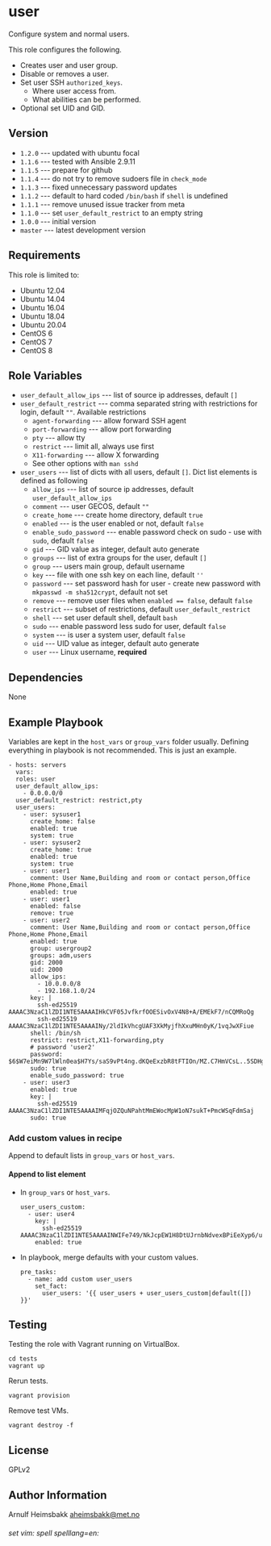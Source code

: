 user
====

Configure system and normal users.

This role configures the following.

* Creates user and user group.
* Disable or removes a user.
* Set user SSH `authorized_keys`.
  * Where user access from.
  * What abilities can be performed.
* Optional set UID and GID.

Version
-------

* `1.2.0` --- updated with ubuntu focal
* `1.1.6` --- tested with Ansible 2.9.11
* `1.1.5` --- prepare for github
* `1.1.4` --- do not try to remove sudoers file in `check_mode`
* `1.1.3` --- fixed unnecessary password updates
* `1.1.2` --- default to hard coded `/bin/bash` if `shell` is undefined
* `1.1.1` --- remove unused issue tracker from meta
* `1.1.0` --- set `user_default_restrict` to an empty string
* `1.0.0` --- initial version
* `master` --- latest development version

Requirements
------------

This role is limited to:

* Ubuntu 12.04
* Ubuntu 14.04
* Ubuntu 16.04
* Ubuntu 18.04
* Ubuntu 20.04
* CentOS 6
* CentOS 7
* CentOS 8

Role Variables
--------------

* `user_default_allow_ips` --- list of source ip addresses, default `[]`
* `user_default_restrict` --- comma separated string with restrictions for login, default `""`. Available restrictions
    * `agent-forwarding` --- allow forward SSH agent
    * `port-forwarding` --- allow port forwarding
    * `pty` --- allow tty
    * `restrict` --- limit all, always use first
    * `X11-forwarding` --- allow X forwarding
    * See other options with `man sshd`
* `user_users` --- list of dicts with all users, default `[]`. Dict list elements is defined as following
    * `allow_ips` --- list of source ip addresses, default `user_default_allow_ips`
    * `comment` --- user GECOS, default `""`
    * `create_home` --- create home directory, default `true`
    * `enabled` --- is the user enabled or not, default `false`
    * `enable_sudo_password` --- enable password check on sudo - use with `sudo`, default `false`
    * `gid` --- GID value as integer, default auto generate
    * `groups` --- list of extra groups for the user, default `[]`
    * `group` --- users main group, default username
    * `key` --- file with one ssh key on each line, default `''`
    * `password` --- set password hash for user - create new password with `mkpasswd -m sha512crypt`, default not set
    * `remove` --- remove user files when `enabled == false`, default `false`
    * `restrict` --- subset of restrictions, default `user_default_restrict`
    * `shell` --- set user default shell, default `bash`
    * `sudo` --- enable password less sudo for user, default `false`
    * `system` --- is user a system user, default `false`
    * `uid` --- UID value as integer, default auto generate
    * `user` --- Linux username, __required__

Dependencies
------------

None

Example Playbook
----------------

Variables are kept in the `host_vars` or `group_vars` folder usually. Defining everything in playbook is not recommended. This is just an example.

    - hosts: servers
      vars:
      roles: user
      user_default_allow_ips:
        - 0.0.0.0/0
      user_default_restrict: restrict,pty
      user_users:
        - user: sysuser1
          create_home: false
          enabled: true
          system: true
        - user: sysuser2
          create_home: true
          enabled: true
          system: true
        - user: user1
          comment: User Name,Building and room or contact person,Office Phone,Home Phone,Email
          enabled: true
        - user: user1
          enabled: false
          remove: true
        - user: user2
          comment: User Name,Building and room or contact person,Office Phone,Home Phone,Email
          enabled: true
          group: usergroup2
          groups: adm,users
          gid: 2000
          uid: 2000
          allow_ips:
            - 10.0.0.0/8
            - 192.168.1.0/24
          key: |
            ssh-ed25519 AAAAC3NzaC1lZDI1NTE5AAAAIHkCVF05JvfkrfOOESivOxV4N8+A/EMEkF7/nCQMRoQg
            ssh-ed25519 AAAAC3NzaC1lZDI1NTE5AAAAINy/2ldIkVhcgUAF3XkMyjfhXxuMHn0yK/1vqJwXFiue
          shell: /bin/sh
          restrict: restrict,X11-forwarding,pty
          # password 'user2'
          password: $6$W7eiMn9W7lWln0ea$H7Ys/saS9vPt4ng.dKQeExzbR8tFTIOn/MZ.C7HmVCsL..5SDHgnX4lvAE6JjQjCou2fcUPgkwQ1qInySeoMp.
          sudo: true
          enable_sudo_password: true
        - user: user3
          enabled: true
          key: |
            ssh-ed25519 AAAAC3NzaC1lZDI1NTE5AAAAIMFqjOZQuNPahtMmEWocMpW1oN7sukT+PmcWSqFdmSaj
          sudo: true

### Add custom values in recipe

Append to default lists in `group_vars` or `host_vars`.

#### Append to list element

* In `group_vars` or `host_vars`.
    ```
    user_users_custom:
      - user: user4
        key: |
          ssh-ed25519 AAAAC3NzaC1lZDI1NTE5AAAAINWIFe749/NkJcpEW1H8DtUJrnbNdvexBPiEeXyp6/uY
        enabled: true
    ```
* In playbook, merge defaults with your custom values.
    ```
    pre_tasks:
      - name: add custom user_users
        set_fact:
          user_users: '{{ user_users + user_users_custom|default([]) }}'
    ```

Testing
-------

Testing the role with Vagrant running on VirtualBox.

    cd tests
    vagrant up

Rerun tests.

    vagrant provision

Remove test VMs.

    vagrant destroy -f

License
-------

GPLv2

Author Information
------------------

Arnulf Heimsbakk <aheimsbakk@met.no>

###### set vim: spell spelllang=en:
